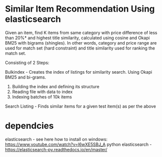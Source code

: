 # Similar Item Recommendation Using elasticsearch

Given an item, find K items from same category with price difference of less than 20%* and highest title similarity, calculated using cosine and Okapi BM25 with bigrams (shingles). In other words, category and price range are used for match set (hard constraint) and title similarity used for ranking the match set.

Consisting of 2 Steps:

Bulkindex - Creates the index of listings for similarity search. Using Okapi BM25 and bi-grams.
1. Building the index and defining its structure
2. Reading file with data to index
3. Indexing batches of 10k items

Search Listing - Finds similar items for a given test item(s) as per the above

# dependcies
elasticsearch - see here how to install on windows: https://www.youtube.com/watch?v=l6wXE5SBJ_A
python elasticsearch - https://elasticsearch-py.readthedocs.io/en/master/
